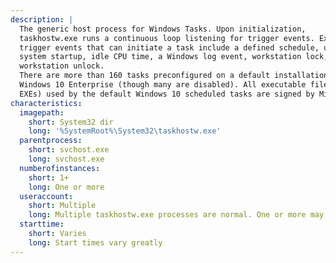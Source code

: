 ```yaml
---
description: |
  The generic host process for Windows Tasks. Upon initialization,
  taskhostw.exe runs a continuous loop listening for trigger events. Example
  trigger events that can initiate a task include a defined schedule, user logon,
  system startup, idle CPU time, a Windows log event, workstation lock, or
  workstation unlock.
  There are more than 160 tasks preconfigured on a default installation of
  Windows 10 Enterprise (though many are disabled). All executable files (DLLs &
  EXEs) used by the default Windows 10 scheduled tasks are signed by Microsoft.
characteristics:
  imagepath:
    short: System32 dir
    long: '%SystemRoot%\System32\taskhostw.exe'
  parentprocess:
    short: svchost.exe
    long: svchost.exe
  numberofinstances:
    short: 1+
    long: One or more
  useraccount:
    short: Multiple
    long: Multiple taskhostw.exe processes are normal. One or more may be owned by logged-on users and/or by local service accounts.
  starttime:
    short: Varies
    long: Start times vary greatly
---
```

